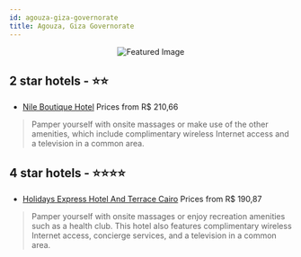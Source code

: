 ```yaml
---
id: agouza-giza-governorate
title: Agouza, Giza Governorate
---
```


<center><img src="https://i.travelapi.com/hotels/8000000/7480000/7473200/7473107/19ef1da6_z.jpg" alt="Featured Image" /></center>


##  2 star hotels - ⭐️⭐️

-    [Nile Boutique Hotel](https://us.hurb.com/hotels/agouza/nile-boutique-hotel-JNP-JP244784?cmp=18055) Prices from R$ 210,66
   > Pamper yourself with onsite massages or make use of the other amenities, which include complimentary wireless Internet access and a television in a common area.

##  4 star hotels - ⭐️⭐️⭐️⭐️

-    [Holidays Express Hotel And Terrace Cairo](https://us.hurb.com/hotels/agouza/holidays-express-hotel-and-terrace-cairo-JNP-JP769790?cmp=18055) Prices from R$ 190,87
   > Pamper yourself with onsite massages or enjoy recreation amenities such as a health club. This hotel also features complimentary wireless Internet access, concierge services, and a television in a common area.
